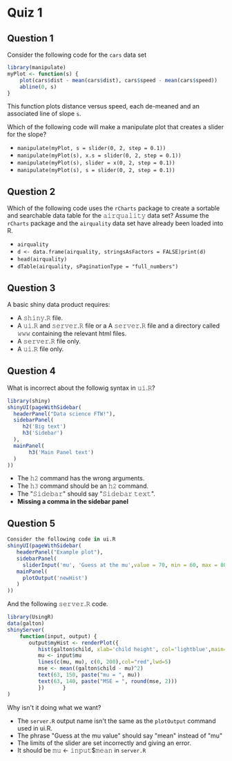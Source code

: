 # Quiz 1

## Question 1

Consider the following code for the `cars` data set

```r
library(manipulate)
myPlot <- function(s) {
    plot(cars$dist - mean(cars$dist), cars$speed - mean(cars$speed))
    abline(0, s)
}
```

This function plots distance versus speed, each de-meaned and an associated line of slope `s`.

Which of the following code will make a manipulate plot that creates a slider for the slope?

- `manipulate(myPlot, s = slider(0, 2, step = 0.1))`
- `manipulate(myPlot(s), x.s = slider(0, 2, step = 0.1))`
- `manipulate(myPlot(s), slider = x(0, 2, step = 0.1))`
- `manipulate(myPlot(s), s = slider(0, 2, step = 0.1))`

## Question 2

Which of the following code uses the `rCharts` package to create a sortable and searchable data table for the 𝚊𝚒𝚛𝚚𝚞𝚊𝚕𝚒𝚝𝚢 data set? Assume the `rCharts` package and the `airquality` data set have already been loaded into R.

- `airquality`
- `d <- data.frame(airquality, stringsAsFactors = FALSE)print(d)`
- `head(airquality)`
- `dTable(airquality, sPaginationType = "full_numbers")`

## Question 3

A basic shiny data product requires:

- A 𝚜𝚑𝚒𝚗𝚢.𝚁 file.
- A 𝚞𝚒.𝚁 and 𝚜𝚎𝚛𝚟𝚎𝚛.𝚁 file or a A 𝚜𝚎𝚛𝚟𝚎𝚛.𝚁 file and a directory called 𝚠𝚠𝚠 containing the relevant html files.
- A 𝚜𝚎𝚛𝚟𝚎𝚛.𝚁 file only.
- A 𝚞𝚒.𝚁 file only.

## Question 4

What is incorrect about the followig syntax in 𝚞𝚒.𝚁?

```r
library(shiny)
shinyUI(pageWithSidebar(  
  headerPanel("Data science FTW!"),  
  sidebarPanel(    
     h2('Big text')    
     h3('Sidebar')  
  ),  
  mainPanel(      
       h3('Main Panel text')  
  )
))
```

- The 𝚑𝟸 command has the wrong arguments.
- The 𝚑𝟹 command should be an 𝚑𝟸 command.
- The "𝚂𝚒𝚍𝚎𝚋𝚊𝚛" should say "𝚂𝚒𝚍𝚎𝚋𝚊𝚛 𝚝𝚎𝚡𝚝".
- **Missing a comma in the sidebar panel**

## Question 5

```r
Consider the following code in 𝚞𝚒.𝚁
shinyUI(pageWithSidebar(  
   headerPanel("Example plot"),  
   sidebarPanel(    
     sliderInput('mu', 'Guess at the mu',value = 70, min = 60, max = 80, step = 0.05,)  ), 
   mainPanel(    
     plotOutput('newHist')  
   )
))
```

And the following 𝚜𝚎𝚛𝚟𝚎𝚛.𝚁 code.

```r
library(UsingR)
data(galton)
shinyServer(  
    function(input, output) {    
       output$myHist <- renderPlot({      
          hist(galton$child, xlab='child height', col='lightblue',main='Histogram')      
          mu <- input$mu      
          lines(c(mu, mu), c(0, 200),col="red",lwd=5)      
          mse <- mean((galton$child - mu)^2)      
          text(63, 150, paste("mu = ", mu))      
          text(63, 140, paste("MSE = ", round(mse, 2)))      
          })      }
)
```
Why isn't it doing what we want?

- The `server.R` output name isn't the same as the `plotOutput` command used in ui.R.
- The phrase "Guess at the mu value" should say "mean" instead of "mu"
- The limits of the slider are set incorrectly and giving an error.
- It should be 𝚖𝚞 <- 𝚒𝚗𝚙𝚞𝚝$𝚖𝚎𝚊𝚗 in `server.R`

